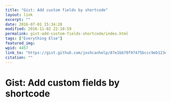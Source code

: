 ```yaml
---
title: "Gist: Add custom fields by shortcode"
layout: link
excerpt: ""
date: 2016-07-01 15:34:28
modified: 2016-11-02 22:10:59
permalink: gist-add-custom-fields-shortcode/index.html
tags: ["Everything Else"]
featured_img:
wpid: 4457
link_to: "https://gist.github.com/joshcanhelp/87e1bb70f97475bccc9eb123e3fe2f1c"
citation: ""
---
```


# Gist: Add custom fields by shortcode
